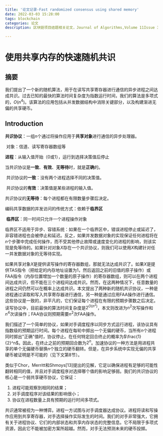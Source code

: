 ```yaml
---
title: '论文记录-Fast randomized consensus using shared memory'
date: 2022-03-03 15:28:00
tags: blockchain
categories: 论文
description: 区块链项目结题相关论文，Journal of Algorithms,Volume 11Issue 3Sep. 1990 

---
```


# 使用共享内存的快速随机共识

## 摘要

我们提出了一个新的随机算法，用于在读写共享寄存器进行通信的异步进程之间达成共识。过去已知的最快的算法时间复杂度为指数运行时间，我们的算法是多项式的，$O(n^4)$。该算法的应用包括从并发数据结构中消除关键部分，以及构建渐进无偏的共享硬币。

## Introduction

**共识协议**：一组$n$个通过将操作应用于**共享对象**进行通信的异步处理器。

​	对象：信道、读写寄存器数组等

**进程**：从输入值开始（0或1），运行到选择决策值后停止

当共识协议是**一致**、**有效**、**无等待**时，就是**正确**的。

​	共识协议的**一致**：没有两个进程选择不同的决策值。

​	共识协议的**有效**：决策值是某些进程的输入值。

​	共识协议的**无等待**：每个进程都在有限数量步骤后决定。

编码共享数据的并发访问的传统方式：依赖于**临界区**

​	**临界区**：同一时间只允许一个进程操作对象

临界区不适用于异步、容错系统：如果在一个临界区中，错误进程停止或延迟了，非容错进程也会被停止和延迟。反之，如果并发数据对象的实现保证任何进程将在$n$个步骤中完成任何操作，而不受其他停止故障或速度变化的进程的影响，则该实现是免等待的。如果针对对象$X$存在一个共识协议，则我们可以使用$X$构建针对任一并发数据对象的无等待实现。

如果共享对象$X$是提供读写操作的寄存器数组，那就无法达成共识了。如果$X$是提供TAS指令（把给定的内存地址设置为1，然后返回之前的旧值的原子操作）或FAA指令（内存位置增加一个数量的原子操作）的寄存器数组，则可以在两个进程间达成共识，但不能在三个进程间达成共识。然而，在这两种情况下，任意数量的进程之间仍然可以在概率上达成共识。本文提出了两种新的随机共识协议，一种是进程通过读取和写入共享寄存器进行通信，另一种是通过应用FAA操作进行通信。这些协议是一致的，非平凡的，它们保证每个进程在有限的预期步骤数之后决定。读写协议中，目前最快的算法时间复杂度是$2^{O(n^2)}$，本文则改进为$n^2$次写操作和$n^4$次读操作；FAA协议则预期需要$n^2$次FAA操作。

我们描述了一个简单的协议，如果对手调度程序以同步方式运行进程，该协议具有指数级的预期运行时间。每个进程在每轮中掷出一个无偏的硬币，当所有$n$个进程同时掷出"正确"值时，协议停止。在任何特定回合终止的概率为$\frac{1}{2}^n$。因此，在终止之前的预期回合数为$2^n$。加速协议的一种方法是用进程共享的单个无偏硬币替换$n$个独立的硬币翻转。但是，在异步系统中实现无偏的共享硬币被证明是不可能的（见下文第8节）。

类似于Chor，Merritt和Shmoys[13]提出的见解，它足以确保进程有足够的可能性翻转相同的值，并且对手调度程序对选择哪个值的影响足够弱。我们的共识协议的核心是一个弱共享硬币协议，它保证：

1. 进程可能观察到相同的结果；
2. 对手调度程序对该结果的影响很小；
3. 协议在进程数量上具有预期的运行时间多项式。

共识通常被视为一种博弈。进程一方试图与对手调度器达成协议。进程将读和写操作应用到共享寄存器，对手选择操作实际发生的时间。我们的对手非常强大，它拥有关于进程协议、它们的内部状态和共享内存状态的完整信息。它不局限于多项式资源，因此它不能被加密方案所超越。然而，对手无法预测未来的硬币投掷。

